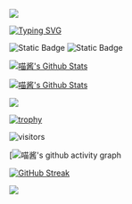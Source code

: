 ![](https://count.getloli.com/get/@codeacg.github.readme?theme=rule34)

[![Typing SVG](https://readme-typing-svg.demolab.com?font=Fira+Code&pause=1000&random=false&width=435&lines=fmt.Println(%22%E9%99%A2%E9%95%BF%E6%8A%80%E6%9C%AF%22);How+vexingly+quick+daft+zebras+jump)](https://git.io/typing-svg)

![Static Badge](https://img.shields.io/badge/Windows-11-E89AAA)
![Static Badge](https://img.shields.io/badge/Go-1.22.1-0000FF)

[![喵酱's Github Stats](https://github-readme-stats.vercel.app/api?username=gpjdean&theme=calm&show_icons=true)](https://github.com/anuraghazra/github-readme-stats)
​

[![喵酱's Github Stats](https://github-readme-stats.vercel.app/api/top-langs/?username=gpjdean&theme=calm&langs_count=6&layout=compact)](https://github.com/anuraghazra/github-readme-stats)


![](https://metrics.lecoq.io/codeacg?template=classic&config.timezone=Asia%2FBeiJing)



[![trophy](https://github-profile-trophy.vercel.app/?username=gpjdean)](https://github.com/ryo-ma/github-profile-trophy)


![visitors](https://visitor-badge.glitch.me/badge?page_id=gpjdean=green&right_color=red)

[![喵酱's github activity graph](https://github-readme-activity-graph.cyclic.app/graph?username=gpjdean)

[![GitHub Streak](https://streak-stats.demolab.com/?user=gpjdean)](https://git.io/streak-stats)


![](https://stats.justsong.cn/api/github?id=gpjdean)
